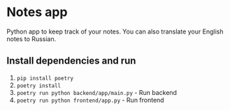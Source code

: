 # Notes app

Python app to keep track of your notes. You can also translate your English notes to Russian.

## Install dependencies and run

1. `pip install poetry`
2. `poetry install`
3. `poetry run python backend/app/main.py` - Run backend
4. `poetry run python frontend/app.py` - Run frontend
